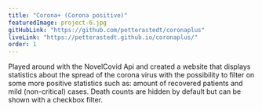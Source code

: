 ```yaml
---
title: "Corona+ (Corona positive)"
featuredImage: project-6.jpg
gitHubLink: "https://github.com/petterastedt/coronaplus"
liveLink: "https://petterastedt.github.io/coronaplus/"
order: 1
---
```


Played around with the NovelCovid Api and created a website that displays statistics about the spread of the corona virus with the possibility to filter on some more positive statistics such as: amount of recovered patients and mild (non-critical) cases. Death counts are hidden by default but can be shown with a checkbox filter.